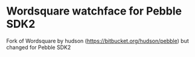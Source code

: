 Wordsquare watchface for Pebble SDK2
==============

Fork of Wordsquare by hudson (https://bitbucket.org/hudson/pebble) but changed for Pebble SDK2
